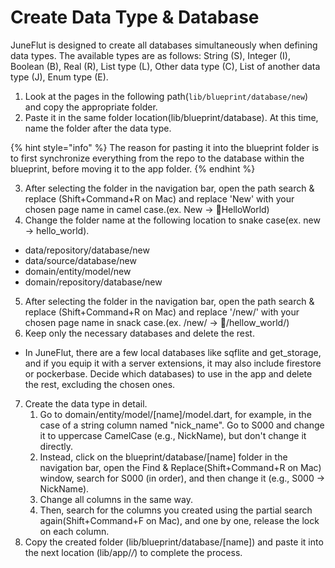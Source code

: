 # Create Data Type & Database

JuneFlut is designed to create all databases simultaneously when defining data types. The available types are as follows: String (S), Integer (I), Boolean (B), Real (R), List type (L), Other data type (C), List of another data type (J), Enum type (E).



1. Look at the pages in the following path(`lib/blueprint/database/new`) and copy the appropriate folder.&#x20;
2. Paste it in the same folder location(lib/blueprint/database). At this time, name the folder after the data type.&#x20;

{% hint style="info" %}
The reason for pasting it into the blueprint folder is to first synchronize everything from the repo to the database within the blueprint, before moving it to the app folder.
{% endhint %}

3. After selecting the folder in the navigation bar, open the path search & replace (Shift+Command+R on Mac) and replace 'New' with your chosen page name in camel case.(ex. New -> HelloWorld)
4. Change the folder name at the following location to snake case(ex. new -> hello\_world).

* data/repository/database/new
* data/source/database/new
* domain/entity/model/new&#x20;
* domain/repository/database/new

5. After selecting the folder in the navigation bar, open the path search & replace (Shift+Command+R on Mac) and replace '/new/' with your chosen page name in snack case.(ex. /new/ -> /hellow\_world/)
6. Keep only the necessary databases and delete the rest.

* In JuneFlut, there are a few local databases like sqflite and get\_storage, and if you equip it with a server extensions, it may also include firestore or pockerbase. Decide which databases) to use in the app and delete the rest, excluding the chosen ones.

7. Create the data type in detail.
   1. Go to domain/entity/model/\[name]/model.dart, for example, in the case of a string column named "nick\_name". Go to S000 and change it to uppercase CamelCase (e.g., NickName), but don't change it directly.
   2. Instead, click on the blueprint/database/\[name] folder in the navigation bar, open the Find & Replace(Shift+Command+R on Mac) window, search for S000 (in order), and then change it (e.g., S000 -> NickName).
   3. Change all columns in the same way.
   4. Then, search for the columns you created using the partial search again(Shift+Command+F on Mac), and one by one, release the lock on each column.
8. Copy the created folder (lib/blueprint/database/\[name]) and paste it into the next location (lib/app/_/_) to complete the process.

